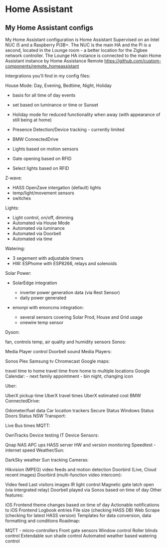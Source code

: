 # Home Assistant
## My Home Assistant configs

My Home Assistant configuration is Home Assistant Supervised on an Intel NUC i5 and a Raspberry Pi3B+. The NUC is the main HA and the Pi is a second, located in the Lounge room - a better location for the Zigbee network controller. The Lounge HA instance is connected to the main Home Assistant instance by Home Assistance Remote https://github.com/custom-components/remote_homeassistant

Intergrations you'll find in my config files:

House Mode: Day, Evening, Bedtime, Night, Holiday
- basis for all time of day events
- set based on luminance or time or Sunset
- Holiday mode for reduced functionality when away (with appearance of still being at home)

- Presence Detection/Device tracking - currently limited
- BMW ConnectedDrive
- Lights based on motion sensors
- Gate opening based on RFID
- Select lights based on RFID

Z-wave:

- HASS OpenZave intergation (default)
  lights
- temp/light/movement sensors
- switches

Lights:

- Light control, on/off, dimming
- Automated via House Mode
- Automated via luminance
- Automated via Doorbell
- Automated via time

Watering:

- 3 segement with adjustable timers
- HW: ESPhome with ESP8266, relays and solenoids

Solar Power:

- SolarEdge integration
  - inverter power generation data (via Rest Sensor)
  - daily power generated

- emonpi with emoncms integration:
  - several sensors covering Solar Prod, House and Grid usage
  - onewire temp sensor

Dyson:

fan, controls
temp, air quality and humidity sensors
Sonos:

Media Player control
Doorbell sound
Media Players:

Sonos
Plex
Samsung tv
Chromecast
Google maps:

travel time to home
travel time from home to multiple locations
Google Calendar: - next family appointment - bin night, changing icon

Uber:

UberX pickup time
UberX travel times
UberX estimated cost
BMW ConnectedDrive:

Odometer/fuel data
Car location trackers
Secure Status
Windows Status
Doors Status
NSW Transport:

Live Bus times
MQTT:

OwnTracks
Device testing
IT Device Sensors:

Qnap NAS
APC ups
HASS server HW and version monitoring
Speedtest - internet speed
Weather/Sun:

DarkSky weather
Sun tracking
Cameras:

Hikvision (MPEG) video feeds and motion detection
Doorbird (Live, Cloud recent images)
Doorbird (multi-function video intercom):

Video feed
Last visitors images
IR light control
Magnetic gate latch open (via intergrated relay)
Doorbell played via Sonos based on time of day
Other features:

iOS Frontend theme changes based on time of day
Actionable notifications to iOS Frontend
Logbook entries
File size (checking HASS DB)
Web Scrape (checking for latest HASS version)
Templates for data conversion, data formatting and conditions
Roadmap:

MQTT - micro-controllers
Front gate sensors
Window control
Roller blinds control
Extendable sun shade control
Automated weather based watering control
